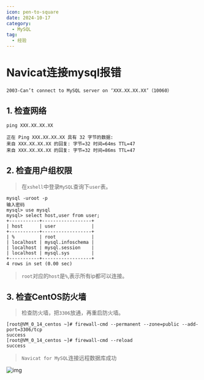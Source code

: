 ```yaml
---
icon: pen-to-square
date: 2024-10-17
category:
  - MySQL
tag:
  - 经验
---
```

# Navicat连接mysql报错
```shell
2003-Can’t connect to MySQL server on ‘XXX.XX.XX.XX’（10060）
```

<!-- more -->

## 1. **检查网络**

```shell
ping XXX.XX.XX.XX

正在 Ping XXX.XX.XX.XX 具有 32 字节的数据:
来自 XXX.XX.XX.XX 的回复: 字节=32 时间=64ms TTL=47
来自 XXX.XX.XX.XX 的回复: 字节=32 时间=86ms TTL=47
```

## 2. **检查用户组权限**

> 在`xshell`中登录`MySQL`查询下`user`表。

```shell
mysql -uroot -p
输入密码
mysql> use mysql
mysql> select host,user from user;
+-----------+------------------+
| host      | user             |
+-----------+------------------+
| %         | root             |
| localhost | mysql.infoschema |
| localhost | mysql.session    |
| localhost | mysql.sys        |
+-----------+------------------+
4 rows in set (0.00 sec)
```

> `root`对应的`host`是`%`,表示所有ip都可以连接。

## 3. **检查CentOS防火墙**

> 检查防火墙，把`3306`放通，再重启防火墙。

```shell
[root@VM_0_14_centos ~]# firewall-cmd --permanent --zone=public --add-port=3306/tcp
success
[root@VM_0_14_centos ~]# firewall-cmd --reload
success
```

> `Navicat for MySQL`连接远程数据库成功

![img](http://blog.xiaoxiongmaococo.com:19000/typora/202410131601461.png)